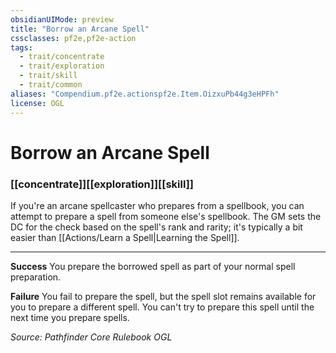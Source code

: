 ```yaml
---
obsidianUIMode: preview
title: "Borrow an Arcane Spell"
cssclasses: pf2e,pf2e-action
tags:
  - trait/concentrate
  - trait/exploration
  - trait/skill
  - trait/common
aliases: "Compendium.pf2e.actionspf2e.Item.OizxuPb44g3eHPFh"
license: OGL
---
```

# Borrow an Arcane Spell

### [[concentrate]][[exploration]][[skill]]






If you're an arcane spellcaster who prepares from a spellbook, you can attempt to prepare a spell from someone else's spellbook. The GM sets the DC for the check based on the spell's rank and rarity; it's typically a bit easier than [[Actions/Learn a Spell|Learning the Spell]].

* * *

**Success** You prepare the borrowed spell as part of your normal spell preparation.

**Failure** You fail to prepare the spell, but the spell slot remains available for you to prepare a different spell. You can't try to prepare this spell until the next time you prepare spells.

*Source: Pathfinder Core Rulebook*
*OGL*